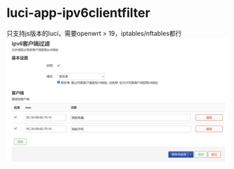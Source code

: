 # luci-app-ipv6clientfilter
只支持js版本的luci，需要openwrt > 19，iptables/nftables都行
![image](https://github.com/a904055262/luci-app-ipv6clientfilter/blob/5a38986b5b42d20a4a7ec192282be386a62f8c22/pic.jpg)
